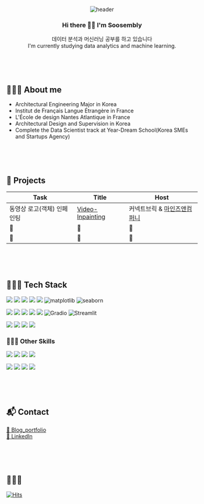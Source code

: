 <div align=center>

![header](https://capsule-render.vercel.app/api?type=venom&height=300&color=gradient&text=SooJIN%20&desc=Junior%20Data%20Scientist&reversal=false&fontColor=0CE5DB&rotate=-10&strokeWidth=0&animation=twinkling&descAlign=50&descAlignY=65)






### Hi there 👋🏻 I'm Soosembly
데이터 분석과 머신러닝 공부를 하고 있습니다
</br>
I'm currently studying data analytics and machine learning.

</div>

</br></br></br>
## 👩🏻‍💻 About me
- Architectural Engineering Major in Korea
- Institut de Français Langue Étrangère in France
- L'École de design Nantes Atlantique in France
- Architectural Design and Supervision in Korea
- Complete the Data Scientist track at Year-Dream School(Korea SMEs and Startups Agency)



</br></br></br>
## 🎯 Projects


| Task | Title | Host |
|--|--|--|
|동영상 로고(객체) 인페인팅|[Video-Inpainting](https://github.com/Soosembly/PJT-Video-Inpainting)|커넥트브릭 & [마인즈앤컴퍼니](https://mnc.ai/)|
| 🍋 | 🍋 | 🍋 |
| 🍒 | 🍒 | 🍒 |







</br></br></br>
## 🧗🏻‍♀️ Tech Stack
<img src="https://img.shields.io/badge/Python-3776AB?style=flat&logo=python&logoColor=white"/> <img src="https://img.shields.io/badge/Pandas-150458?style=flat&logo=Pandas&logoColor=white"/> <img src="https://img.shields.io/badge/Numpy-013243?style=flat&logo=Numpy&logoColor=white"/>  <img src="https://img.shields.io/badge/Scipy-8CAAE6?style=flat&logo=Scipy&logoColor=white"/> <img src="https://img.shields.io/badge/Scikit%20learn-F7931E?style=flat&logo=Scikit%20learn&logoColor=white"/> 
![matplotlib](http://img.shields.io/badge/-Matplotlib-FF6441?style=flat)
![seaborn](http://img.shields.io/badge/-Seaborn-1287B1?style=flat) 

<img src="https://img.shields.io/badge/Pytorch-EE4C2C?style=flat&logo=pytorch&logoColor=white"/> <img src="https://img.shields.io/badge/Keras-D00000?style=flat&logo=Keras&logoColor=white"/> <img src="https://img.shields.io/badge/Tensorflow-FF6F00?style=flat&logo=Tensorflow&logoColor=white"/> <img src="https://img.shields.io/badge/Kaggle-20BEFF?style=flat&logo=Kaggle&logoColor=white"/> <img src="https://img.shields.io/badge/OpenCV-5C3EE8?style=flat&logo=OpenCV&logoColor=white"/>
![Gradio](https://img.shields.io/badge/Gradio-FE7F01.svg?style=flat&logo=Gradio&logoColor=white)
![Streamlit](https://img.shields.io/badge/Streamlit-white.svg?style=flat&logo=Streamlit&logoColor=ff4b4b)

<img src="https://img.shields.io/badge/Dart-0175C2?style=flat&logo=dart&logoColor=white"/> <img src="https://img.shields.io/badge/Flutter-02569B?style=flat&logo=flutter&logoColor=white"/> <img src="https://img.shields.io/badge/Android Studio-3DDC84?style=flat&logo=androidstudio&logoColor=white"/> <img src="https://img.shields.io/badge/Firebase-DD2C00?style=flat&logo=firebase&logoColor=white"/>



### 🤸🏻‍♀️ Other Skills 
<img src="https://img.shields.io/badge/AutoCAD-E51050?style=flat&logo=AutoCAD&logoColor=white"/> <img src="https://img.shields.io/badge/Autodesk Revit-186BFF?style=flat&logo=AutoDesk Revit&logoColor=white"/> <img src="https://img.shields.io/badge/SketchUp-005F9E?style=flat&logo=sketchup&logoColor=white"/> <img src="https://img.shields.io/badge/Blender-E87D0D?style=flat&logo=Blender&logoColor=white"/>

<img src="https://img.shields.io/badge/Adobe-FF0000?style=flat&logo=adobe&logoColor=white"/> <img src="https://img.shields.io/badge/Adobe%20Photoshop-31A8FF?style=flat&logo=adobephotoshop&logoColor=white"/> <img src="https://img.shields.io/badge/Adobe%20Illustrator-FF9A00?style=flat&logo=adobeillustrator&logoColor=white"/> <img src="https://img.shields.io/badge/Adobe%20Indesign-FF3366?style=flat&logo=adobeindesign&logoColor=white"/>


 

</br></br></br>
## 📬 Contact

[🔗 Blog_portfolio]()
</br>
[🔗 LinkedIn](https://www.linkedin.com/in/%E2%9D%9Dsoojin-son%E2%9D%9E/)

</br></br></br>
## 🌱🌱🌱

[![Hits](https://hits.seeyoufarm.com/api/count/incr/badge.svg?url=https%3A%2F%2Fgithub.com%2Fsoosembly&count_bg=%230CE5DB&title_bg=%23B3BABA&icon=&icon_color=%23E7E7E7&title=hits&edge_flat=false)](https://hits.seeyoufarm.com)




<!-- ![](./profile-3d-contrib/profile-gitblock.svg) -->





<!--
**Soosembly/Soosembly** is a ✨ _special_ ✨ repository because its `README.md` (this file) appears on your GitHub profile.

Here are some ideas to get you started:

- 🔭 I’m currently working on ...
- 🌱 I’m currently learning ...
- 👯 I’m looking to collaborate on ...
- 🤔 I’m looking for help with ...
- 💬 Ask me about ...
- 📫 How to reach me: ...
- 😄 Pronouns: ...
- ⚡ Fun fact: ...
-->
